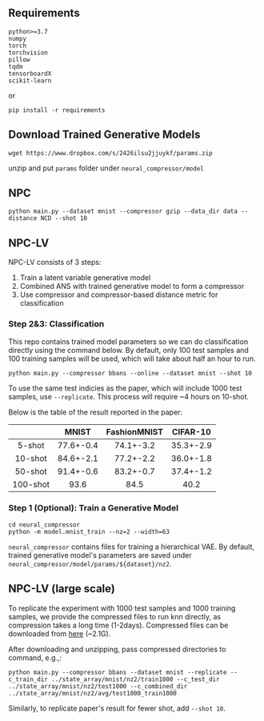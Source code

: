 ## Requirements
```
python>=3.7
numpy
torch
torchvision
pillow
tqdm
tensorboardX
scikit-learn
```
or
```
pip install -r requirements
```

## Download Trained Generative Models

```
wget https://www.dropbox.com/s/2426ilsu2jjuykf/params.zip
```
unzip and put `params` folder under `neural_compressor/model`

## NPC 
```
python main.py --dataset mnist --compressor gzip --data_dir data --distance NCD --shot 10
```

## NPC-LV
NPC-LV consists of 3 steps:
1. Train a latent variable generative model
2. Combined ANS with trained generative model to form a compressor
3. Use compressor and compressor-based distance metric for classification

### Step 2&3: Classification
This repo contains trained model parameters so we can do classification directly using the command below.
By default, only 100 test samples and 100 training samples will be used, which will take about half an hour to run.


```shell script
python main.py --compressor bbans --online --dataset mnist --shot 10
```


To use the same test indicies as the paper, which will include 1000 test samples, use `--replicate`. This process will require ~4 hours on 10-shot.

Below is the table of the result reported in the paper:

|         | MNIST  | FashionMNIST  | CIFAR-10 |
|:------: |:-----: |:-------------:| :-------:|
| 5-shot  | 77.6+-0.4 | 74.1+-3.2  | 35.3+-2.9|
| 10-shot | 84.6+-2.1 | 77.2+-2.2  | 36.0+-1.8|
| 50-shot | 91.4+-0.6 | 83.2+-0.7  | 37.4+-1.2|
| 100-shot| 93.6      |   84.5     |   40.2   |


### Step 1 (Optional): Train a Generative Model
```shell script
cd neural_compressor
python -m model.mnist_train --nz=2 --width=63
```
`neural_compressor` contains files for training a hierarchical VAE.
By default, trained generative model's parameters are saved under `neural_compressor/model/params/${dataset}/nz2`. 


## NPC-LV (large scale)
To replicate the experiment with 1000 test samples and 1000 training samples, we provide the compressed files to run knn directly, as compression takes a long time (1-2days).
Compressed files can be downloaded from [here](https://drive.google.com/file/d/1ftxLYbo3rBv1spGm1PB7hpZZfPdkGE0S/view?usp=sharing) (~2.1G).

After downloading and unzipping, pass compressed directories to command, e.g.,:

```shell script
python main.py --compressor bbans --dataset mnist --replicate --c_train_dir ../state_array/mnist/nz2/train1000 --c_test_dir ../state_array/mnist/nz2/test1000 --c_combined_dir ../state_array/mnist/nz2/avg/test1000_train1000
```  
Similarly, to replicate paper's result for fewer shot, add `--shot 10`.

 